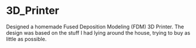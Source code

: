 # 3D_Printer
Designed a homemade Fused Deposition Modeling (FDM) 3D Printer.
The design was based on the stuff I had lying around the house, trying to buy as little as possible.
